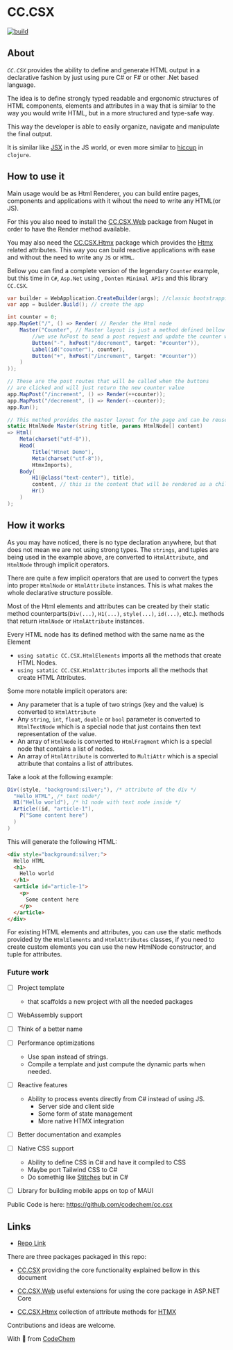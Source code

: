 # CC.CSX 
[![build](https://github.com/codechem/CC.CSX/actions/workflows/build.yml/badge.svg)](https://github.com/codechem/CC.CSX/actions/workflows/build.yml)


## About

*`CC.CSX`* provides the ability to define and generate HTML output in
a declarative fashion by just using pure C# or F# or other .Net based language.

The idea is to define strongly typed readable and ergonomic structures of HTML components, elements and attributes in a way that is similar to the way you would write HTML, but in a more structured and type-safe way.

This way the developer is able to easily organize, navigate and manipulate the final output.


It is similar like [JSX](https://legacy.reactjs.org/docs/introducing-jsx.html)
in the JS world, or even more similar to [hiccup](https://github.com/weavejester/hiccup) in `clojure`.


## How to use it

Main usage would be as Html Renderer, you can build entire pages, components and applications with it wihout the need to write any HTML(or JS).

For this you also need to install the [CC.CSX.Web](https://www.nuget.org/packages/CC.CSX.Web) package from Nuget in order to
have the Render method available. 

You may also need the [CC.CSX.Htmx](https://www.nuget.org/packages/CC.CSX.Htmx) package which provides the [Htmx](https://htmx.org/) related attributes.
This way you can build reactive applications with ease and without the need to write any `JS` or `HTML`.

Bellow you can find a complete version of the legendary `Counter` example, but this time in `C#`, `Asp.Net` using , `Donten Minimal APIs` and this library `CC.CSX`.

```cs
var builder = WebApplication.CreateBuilder(args); //classic bootstrapping
var app = builder.Build(); // create the app

int counter = 0;
app.MapGet("/", () => Render( // Render the Html node
    Master("Counter", // Master layout is just a method defined bellow in the code
        //we use hxPost to send a post request and update the counter with the new value
        Button("-", hxPost("/decrement", target: "#counter")), 
        Label(id("counter"), counter),
        Button("+", hxPost("/increment", target: "#counter"))
    )
));

// These are the post routes that will be called when the buttons 
// are clicked and will just return the new counter value
app.MapPost("/increment", () => Render(++counter));
app.MapPost("/decrement", () => Render(--counter));
app.Run();

// This method provides the master layout for the page and can be reused
static HtmlNode Master(string title, params HtmlNode[] content) 
=> Html(
    Meta(charset("utf-8")),
    Head(
        Title("Htnet Demo"),
        Meta(charset("utf-8")),
        HtmxImports),
    Body(
        H1(@class("text-center"), title),
        content, // this is the content that will be rendered as a child of the body
        Hr()
    )
);
```
## How it works

As you may have noticed, there is no type declaration anywhere, but that does
not mean we are not using strong types.
The `strings`, and tuples are being used in the example above,
are converted to `HtmlAttribute`, and `HtmlNode` through implicit operators.

There are quite a few implicit operators that are used to convert the types into proper `HtmlNode` or `HtmlAttribute` instances.
This is what makes the whole declarative structure possible.

Most of the Html elements and attributes can be created by their static method counterparts(`Div(...)`, `H1(...)`, `style(...)`, `id(...)`, etc.).
methods that return `HtmlNode` or `HtmlAttribute` instances.

Every HTML node has its defined method with the same name as the Element
  - `using satatic CC.CSX.HtmlElements` imports all the methods that create HTML Nodes.
  - `using satatic CC.CSX.HtmlAttributes` imports all the methods that create HTML Attributes.

Some more notable implicit operators are:
- Any parameter that is a tuple of two strings (key and the value) is converted to `HtmlAttribute`
- Any `string`, `int`, `float`, `double` or `bool` parameter is converted to `HtmlTextNode` which is a special node that just contains then text representation of the value.
- An array of `HtmlNode` is converted to `HtmlFragment` which is a special node that contains a list of nodes.
- An array of `HtmlAttribute` is converted to `MultiAttr` which is a special attribute that contains a list of attributes.


Take a look at the following example:

```cs
Div((style, "background:silver;"), /* attribute of the div */
  "Hello HTML", /* text node*/
  H1("Hello world"), /* h1 node with text node inside */
  Article((id, "article-1"), 
    P("Some content here")
  )
)
```

This will generate the following HTML:

```html
<div style="background:silver;">
  Hello HTML
  <h1>
    Hello world
  </h1>
  <article id="article-1">
    <p>
      Some content here
    </p>
  </article>
</div>
```
For existing HTML elements and attributes, you can use the static methods provided by the `HtmlElements` and `HtmlAttributes` classes, if you need to create custom elements you can use the new HtmlNode constructor, and tuple for attributes.

### Future work

- [ ] Project template
  - that scaffolds a new project with all the needed packages

- [ ] WebAssembly support

- [ ] Think of a better name

- [ ] Performance optimizations
  - Use span instead of strings.
  - Compile a template and just compute the dynamic parts when needed.

- [ ] Reactive features
  - Ability to process events directly from C# instead of using JS.
    - Server side and client side
    - Some form of state management
    - More native HTMX integration 

- [ ] Better documentation and examples

- [ ] Native CSS support
    - Ability to define CSS in C# and have it compiled to CSS
    - Maybe port Tailwind CSS to C#
    - Do somethig like [Stitches](https://stitches.dev/) but in C#

- [ ] Library for building mobile apps on top of MAUI

Public Code is here: https://github.com/codechem/cc.csx


## Links

- [Repo Link](https://github.com/codechem/CC.CSX)

There are three packages packaged in this repo:

- [CC.CSX](https://www.nuget.org/packages/CC.CSX) providing the core
functionality explained bellow in this document

- [CC.CSX.Web](https://www.nuget.org/packages/CC.CSX.Web) useful extensions
for using the core package in ASP.NET Core

- [CC.CSX.Htmx](https://www.nuget.org/packages/CC.CSX.Htmx) collection of
attribute methods for [HTMX](https://htmx.org/)

Contributions and ideas are welcome.

With 💚 from [CodeChem](https://www.codechem.com)
